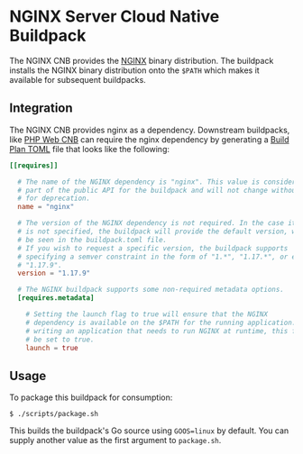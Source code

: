 # NGINX Server Cloud Native Buildpack

The NGINX CNB provides the [NGINX](https://www.nginx.com/) binary distribution. The buildpack installs
the NGINX binary distribution onto the `$PATH` which makes it available for
subsequent buildpacks.

## Integration

The NGINX CNB provides nginx as a dependency. Downstream buildpacks, like
[PHP Web CNB](https://github.com/paketo-buildpacks/php-web) can require the nginx
dependency by generating a [Build Plan
TOML](https://github.com/buildpacks/spec/blob/master/buildpack.md#build-plan-toml)
file that looks like the following:

```toml
[[requires]]

  # The name of the NGINX dependency is "nginx". This value is considered
  # part of the public API for the buildpack and will not change without a plan
  # for deprecation.
  name = "nginx"

  # The version of the NGINX dependency is not required. In the case it
  # is not specified, the buildpack will provide the default version, which can
  # be seen in the buildpack.toml file.
  # If you wish to request a specific version, the buildpack supports
  # specifying a semver constraint in the form of "1.*", "1.17.*", or even
  # "1.17.9".
  version = "1.17.9"

  # The NGINX buildpack supports some non-required metadata options.
  [requires.metadata]

    # Setting the launch flag to true will ensure that the NGINX
    # dependency is available on the $PATH for the running application. If you are
    # writing an application that needs to run NGINX at runtime, this flag should
    # be set to true.
    launch = true
```

## Usage

To package this buildpack for consumption:

```
$ ./scripts/package.sh
```

This builds the buildpack's Go source using `GOOS=linux` by default. You can supply another value as the first argument to `package.sh`.

